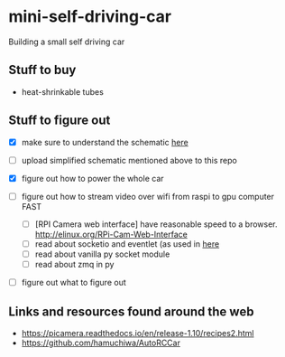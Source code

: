 # mini-self-driving-car
Building a small self driving car


## Stuff to buy
- heat-shrinkable tubes


## Stuff to figure out
- [x] make sure to understand the schematic [here](https://business.tutsplus.com/tutorials/controlling-dc-motors-using-python-with-a-raspberry-pi--cms-20051)
- [ ] upload simplified schematic mentioned above to this repo
- [x] figure out how to power the whole car
- [ ] figure out how to stream video over wifi from raspi to gpu computer FAST
    - [ ] [RPI Camera web interface] have reasonable speed to a browser. http://elinux.org/RPi-Cam-Web-Interface 
    - [ ] read about socketio and eventlet (as used in [here](https://github.com/ghostFaceKillah/behavioral-cloning-self-driving-car/blob/master/drive.py)
    - [ ] read about vanilla py socket module
    - [ ] read about zmq in py
    
- [ ] figure out what to figure out


## Links and resources found around the web
- https://picamera.readthedocs.io/en/release-1.10/recipes2.html
- https://github.com/hamuchiwa/AutoRCCar
